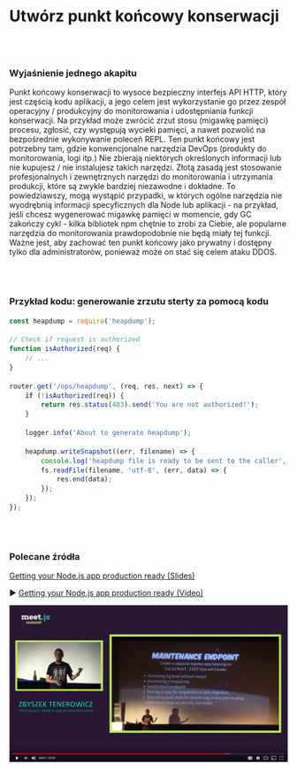# Utwórz punkt końcowy konserwacji

<br/><br/>

### Wyjaśnienie jednego akapitu

Punkt końcowy konserwacji to wysoce bezpieczny interfejs API HTTP, który jest częścią kodu aplikacji, a jego celem jest wykorzystanie go przez zespół operacyjny / produkcyjny do monitorowania i udostępniania funkcji konserwacji. Na przykład może zwrócić zrzut stosu (migawkę pamięci) procesu, zgłosić, czy występują wycieki pamięci, a nawet pozwolić na bezpośrednie wykonywanie poleceń REPL. Ten punkt końcowy jest potrzebny tam, gdzie konwencjonalne narzędzia DevOps (produkty do monitorowania, logi itp.) Nie zbierają niektórych określonych informacji lub nie kupujesz / nie instalujesz takich narzędzi. Złotą zasadą jest stosowanie profesjonalnych i zewnętrznych narzędzi do monitorowania i utrzymania produkcji, które są zwykle bardziej niezawodne i dokładne. To powiedziawszy, mogą wystąpić przypadki, w których ogólne narzędzia nie wyodrębnią informacji specyficznych dla Node lub aplikacji - na przykład, jeśli chcesz wygenerować migawkę pamięci w momencie, gdy GC zakończy cykl - kilka bibliotek npm chętnie to zrobi za Ciebie, ale popularne narzędzia do monitorowania prawdopodobnie nie będą miały tej funkcji. Ważne jest, aby zachować ten punkt końcowy jako prywatny i dostępny tylko dla administratorów, ponieważ może on stać się celem ataku DDOS.

<br/><br/>

### Przykład kodu: generowanie zrzutu sterty za pomocą kodu

```javascript
const heapdump = require('heapdump');

// Check if request is authorized 
function isAuthorized(req) {
    // ...
}

router.get('/ops/heapdump', (req, res, next) => {
    if (!isAuthorized(req)) {
        return res.status(403).send('You are not authorized!');
    }

    logger.info('About to generate heapdump');

    heapdump.writeSnapshot((err, filename) => {
        console.log('heapdump file is ready to be sent to the caller', filename);
        fs.readFile(filename, 'utf-8', (err, data) => {
            res.end(data);
        });
    });
});
```

<br/><br/>

### Polecane źródła

[Getting your Node.js app production ready (Slides)](http://naugtur.pl/pres3/node2prod)

▶ [Getting your Node.js app production ready (Video)](https://www.youtube.com/watch?v=lUsNne-_VIk)

![Getting your Node.js app production ready](/assets/images/createmaintenanceendpoint1.png "Getting your Node.js app production ready")
